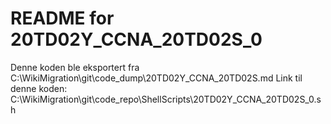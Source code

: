 # README for 20TD02Y_CCNA_20TD02S_0
Denne koden ble eksportert fra C:\WikiMigration\git\code_dump\20TD02Y_CCNA_20TD02S.md
Link til denne koden: C:\WikiMigration\git\code_repo\ShellScripts\20TD02Y_CCNA_20TD02S_0.sh
